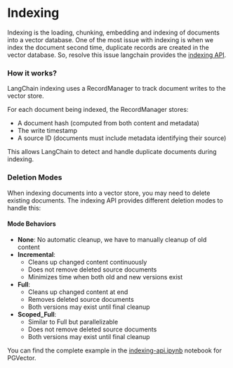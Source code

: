 # Indexing

Indexing is the loading, chunking, embedding and indexing of documents into a vector database. One of the most issue with indexing is when we index the document second time, duplicate records are created in the vector database. So, resolve this issue langchain provides the [indexing API](https://python.langchain.com/docs/how_to/indexing/).

### How it works?

LangChain indexing uses a RecordManager to track document writes to the vector store.

For each document being indexed, the RecordManager stores:

- A document hash (computed from both content and metadata)
- The write timestamp
- A source ID (documents must include metadata identifying their source)

This allows LangChain to detect and handle duplicate documents during indexing.

### Deletion Modes

When indexing documents into a vector store, you may need to delete existing documents. The indexing API provides different deletion modes to handle this:

#### Mode Behaviors

- **None**: No automatic cleanup, we have to manually cleanup of old content
- **Incremental**:
  - Cleans up changed content continuously
  - Does not remove deleted source documents
  - Minimizes time when both old and new versions exist
- **Full**:
  - Cleans up changed content at end
  - Removes deleted source documents
  - Both versions may exist until final cleanup
- **Scoped_Full**:
  - Similar to Full but parallelizable
  - Does not remove deleted source documents
  - Both versions may exist until final cleanup

You can find the complete example in the [indexing-api.ipynb](./indexing-api.ipynb) notebook for PGVector.
